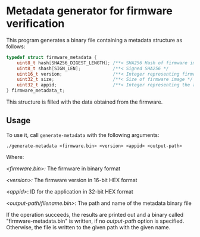 # Metadata generator for firmware verification
This program generates a binary file containing a metadata structure as
follows:

```c
typedef struct firmware_metadata {
    uint8_t hash[SHA256_DIGEST_LENGTH]; /**< SHA256 Hash of firmware image */
    uint8_t shash[SIGN_LEN];            /**< Signed SHA256 */
    uint16_t version;                   /**< Integer representing firmware version */
    uint32_t size;                      /**< Size of firmware image */
    uint32_t appid;                     /**< Integer representing the application ID */
} firmware_metadata_t;
```

This structure is filled with the data obtained from the firmware.

## Usage
To use it, call `generate-metadata` with the following arguments:

```console
./generate-metadata <firmware.bin> <version> <appid> <output-path>
```

Where:

_\<firmware.bin\>\:_ The firmware in binary format

_\<version\>\:_ The firmware version in 16-bit HEX format

_\<appid\>_\: ID for the application in 32-bit HEX format

_\<output-path/filename.bin\>_\: The path and name of the metadata binary file

If the operation succeeds, the results are printed out and a binary called
"firmware-metadata.bin" is written, if no _output-path_ option is specified.
Otherwise, the file is written to the given path with the given name.
